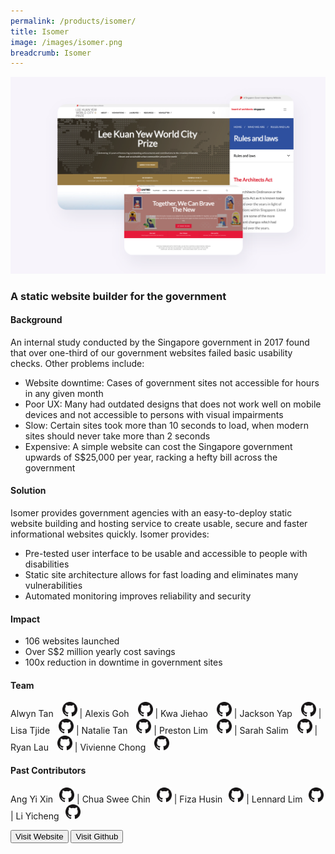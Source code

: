 ```yaml
---
permalink: /products/isomer/
title: Isomer
image: /images/isomer.png
breadcrumb: Isomer
---
```

![github](/images/isomer.png)

### A static website builder for the government

#### Background 

An internal study conducted by the Singapore government in 2017 found that over one-third of our government websites failed basic usability checks. Other problems include: 

* Website downtime: Cases of government sites not accessible for hours in any given month
* Poor UX: Many had outdated designs that does not work well on mobile devices and not accessible to persons with visual impairments
* Slow: Certain sites took more than 10 seconds to load, when modern sites should never take more than 2 seconds
* Expensive: A simple website can cost the Singapore government upwards of S$25,000 per year, racking a hefty bill across the government

#### Solution

Isomer provides government agencies with an easy-to-deploy static website building and hosting service to create usable, secure and faster informational websites quickly. Isomer provides:

* Pre-tested user interface to be usable and accessible to people with disabilities
* Static site architecture allows for fast loading and eliminates many vulnerabilities
* Automated monitoring improves reliability and security

#### Impact

* 106 websites launched
* Over S$2 million yearly cost savings
* 100x reduction in downtime in government sites

#### Team

Alwyn Tan <a href="https://github.com/lonerifle" style="display: inline-block; width: 24px; height: 24px; margin-bottom: -5px; margin-left: 10px;">
    <img border="0" alt="Github account" src="/images/Github-Mark-32px.png">
</a> | Alexis Goh <a href="https://github.com/gweiying" style="display: inline-block; width: 24px; height: 24px; margin-bottom: -5px; margin-left: 10px;">
    <img border="0" alt="Github account" src="/images/Github-Mark-32px.png">
</a> | Kwa Jiehao <a href="https://github.com/kwajiehao" style="display: inline-block; width: 24px; height: 24px; margin-bottom: -5px; margin-left: 10px;">
    <img border="0" alt="Github account" src="/images/Github-Mark-32px.png">
</a> | Jackson Yap <a href="https://github.com/jakusann" style="display: inline-block; width: 24px; height: 24px; margin-bottom: -5px; margin-left: 10px;">
    <img border="0" alt="Github account" src="/images/Github-Mark-32px.png">
</a> | Lisa Tjide <a href="https://github.com/sasasa54" style="display: inline-block; width: 24px; height: 24px; margin-bottom: -5px; margin-left: 10px;">
    <img border="0" alt="Github account" src="/images/Github-Mark-32px.png">
</a> | Natalie Tan <a href="https://github.com/NatMaeTan" style="display: inline-block; width: 24px; height: 24px; margin-bottom: -5px; margin-left: 10px;">
    <img border="0" alt="Github account" src="/images/Github-Mark-32px.png">
</a> | Preston Lim <a href="https://github.com/prestonlimlianjie" style="display: inline-block; width: 24px; height: 24px; margin-bottom: -5px; margin-left: 10px;">
    <img border="0" alt="Github account" src="/images/Github-Mark-32px.png">
</a> | Sarah Salim <a href="https://github.com/sarahsalim" style="display: inline-block; width: 24px; height: 24px; margin-bottom: -5px; margin-left: 10px;">
    <img border="0" alt="Github account" src="/images/Github-Mark-32px.png">
</a> | Ryan Lau <a href="https://github.com/rlyss" style="display: inline-block; width: 24px; height: 24px; margin-bottom: -5px; margin-left: 10px;">
    <img border="0" alt="Github account" src="/images/Github-Mark-32px.png">
</a> | Vivienne Chong <a href="https://github.com/viviennechong" style="display: inline-block; width: 24px; height: 24px; margin-bottom: -5px; margin-left: 10px;">
    <img border="0" alt="Github account" src="/images/Github-Mark-32px.png">
</a>

#### Past Contributors

Ang Yi Xin<a href="https://github.com/artylope"  style="display: inline-block; width: 24px; height: 24px; margin-bottom: -5px; margin-left: 10px;">
    <img border="0" alt="Github account" src="/images/Github-Mark-32px.png">
</a> | Chua Swee Chin<a href="https://github.com/chuasweechin" style="display: inline-block; width: 24px; height: 24px; margin-bottom: -5px; margin-left: 10px;">
    <img border="0" alt="Github account" src="/images/Github-Mark-32px.png">
</a> | Fiza Husin<a href="https://github.com/f1zaz" style="display: inline-block; width: 24px; height: 24px; margin-bottom: -5px; margin-left: 10px;">
    <img border="0" alt="Github account" src="/images/Github-Mark-32px.png">
</a> | Lennard Lim<a href="https://github.com/lennardl" style="display: inline-block; width: 24px; height: 24px; margin-bottom: -5px; margin-left: 10px;">
    <img border="0" alt="Github account" src="/images/Github-Mark-32px.png">
</a> | Li Yicheng<a href="https://github.com/oliverli" style="display: inline-block; width: 24px; height: 24px; margin-bottom: -5px; margin-left: 10px;">
    <img border="0" alt="Github account" src="/images/Github-Mark-32px.png">
</a>


<a href="https://isomer.gov.sg/" target="_blank">
    <button class="bp-button is-secondary is-medium has-text-white is-uppercase search-button">
        Visit Website
	</button></a>

<a href="https://github.com/isomerpages" target="_blank">
    <button class="bp-button is-secondary is-medium has-text-white is-uppercase search-button">
        Visit Github
    </button></a>